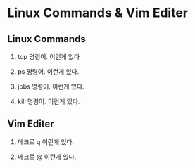 # Linux Commands & Vim Editer

## Linux Commands

1. top 명령어.
이런게 있다

2. ps 명령어.
이런게 있다.

3. jobs 명령어.
이런게 있다.

4. kill 명령어.
이런게 있다.

## Vim Editer

1. 메크로 q
이런게 있다.

2. 메크로 @
이런게 있다.
